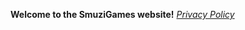 **Welcome to the SmuziGames website!**
*[Privacy Policy](https://smuzigames.github.io/privacy_policy)*
